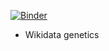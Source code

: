 [![Binder](https://mybinder.org/badge_logo.svg)](https://mybinder.org/v2/gh/chfi/wikidata-genetics/master)

* Wikidata genetics
